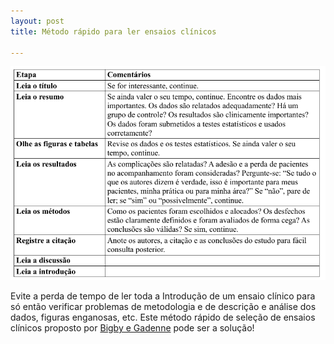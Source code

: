 ```yaml
---
layout: post
title: Método rápido para ler ensaios clínicos

---
```

![ ](/images/comoler.png)


Evite a perda de tempo de ler toda a Introdução de um ensaio clínico para só então verificar problemas de metodologia e de descrição e análise dos dados, figuras enganosas, etc. Este método rápido de seleção de ensaios clínicos proposto por [Bigby e Gadenne](https://www.sciencedirect.com/science/article/abs/pii/S0190962296800533) pode ser a solução!




